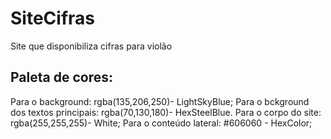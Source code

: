 # SiteCifras
Site que disponibiliza cifras para violão


## Paleta de cores: 
Para o background:  rgba(135,206,250)- LightSkyBlue;
Para o bckground dos textos principais: rgba(70,130,180)- HexSteelBlue.
Para o corpo do site: rgba(255,255,255)- White;
Para o conteúdo lateral: #606060 - HexColor;
